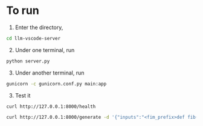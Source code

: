 # To run
1. Enter the directory,
```bash
cd llm-vscode-server
```
2. Under one terminal, run
```bash
python server.py
```

3. Under another terminal, run
```bash
gunicorn -c gunicorn.conf.py main:app
```


3. Test it
```bash
curl http://127.0.0.1:8000/health
```

```bash
curl http://127.0.0.1:8000/generate -d '{"inputs":"<fim_prefix>def fib(n):<fim_suffix>    else:\n        return fib(n - 2) + fib(n - 1)<fim_middle>"}' -H "Content-Type: application/json"
```
